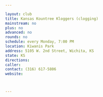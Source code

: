 ```yaml
---

layout: club
title: Kansas Kountree Kloggers (clogging)
mainstream: no
plus: no
advanced: no
rounds: no
schedule: every Monday, 7:00 PM
location: Kiwanis Park
address: 5105 W. 2nd Street, Wichita, KS
state: KS
directions: 
caller: 
contact: (316) 617-5806
website: 



---
```


